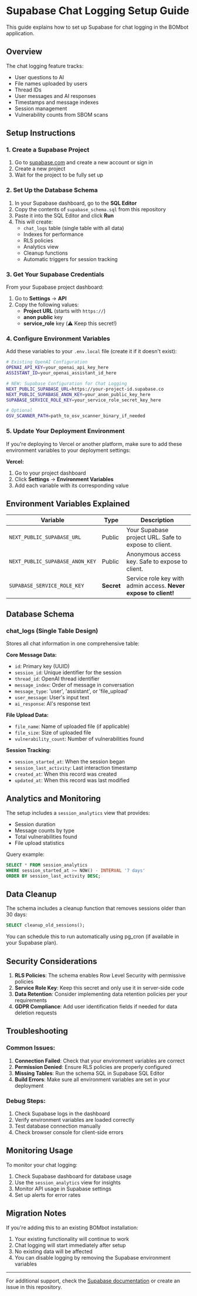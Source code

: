 # Supabase Chat Logging Setup Guide

This guide explains how to set up Supabase for chat logging in the BOMbot application.

## Overview

The chat logging feature tracks:
- User questions to AI
- File names uploaded by users
- Thread IDs
- User messages and AI responses
- Timestamps and message indexes
- Session management
- Vulnerability counts from SBOM scans

## Setup Instructions

### 1. Create a Supabase Project

1. Go to [supabase.com](https://supabase.com) and create a new account or sign in
2. Create a new project
3. Wait for the project to be fully set up

### 2. Set Up the Database Schema

1. In your Supabase dashboard, go to the **SQL Editor**
2. Copy the contents of `supabase_schema.sql` from this repository
3. Paste it into the SQL Editor and click **Run**
4. This will create:
   - `chat_logs` table (single table with all data)
   - Indexes for performance
   - RLS policies
   - Analytics view
   - Cleanup functions
   - Automatic triggers for session tracking

### 3. Get Your Supabase Credentials

From your Supabase project dashboard:

1. Go to **Settings** → **API**
2. Copy the following values:
   - **Project URL** (starts with `https://`)
   - **anon public** key
   - **service_role** key (⚠️ Keep this secret!)

### 4. Configure Environment Variables

Add these variables to your `.env.local` file (create it if it doesn't exist):

```bash
# Existing OpenAI Configuration
OPENAI_API_KEY=your_openai_api_key_here
ASSISTANT_ID=your_openai_assistant_id_here

# NEW: Supabase Configuration for Chat Logging
NEXT_PUBLIC_SUPABASE_URL=https://your-project-id.supabase.co
NEXT_PUBLIC_SUPABASE_ANON_KEY=your_anon_public_key_here
SUPABASE_SERVICE_ROLE_KEY=your_service_role_secret_key_here

# Optional
OSV_SCANNER_PATH=path_to_osv_scanner_binary_if_needed
```

### 5. Update Your Deployment Environment

If you're deploying to Vercel or another platform, make sure to add these environment variables to your deployment settings:

**Vercel:**
1. Go to your project dashboard
2. Click **Settings** → **Environment Variables**
3. Add each variable with its corresponding value

## Environment Variables Explained

| Variable | Type | Description |
|----------|------|-------------|
| `NEXT_PUBLIC_SUPABASE_URL` | Public | Your Supabase project URL. Safe to expose to client. |
| `NEXT_PUBLIC_SUPABASE_ANON_KEY` | Public | Anonymous access key. Safe to expose to client. |
| `SUPABASE_SERVICE_ROLE_KEY` | **Secret** | Service role key with admin access. **Never expose to client!** |

## Database Schema

### chat_logs (Single Table Design)
Stores all chat information in one comprehensive table:

**Core Message Data:**
- `id`: Primary key (UUID)
- `session_id`: Unique identifier for the session
- `thread_id`: OpenAI thread identifier
- `message_index`: Order of message in conversation
- `message_type`: 'user', 'assistant', or 'file_upload'
- `user_message`: User's input text
- `ai_response`: AI's response text

**File Upload Data:**
- `file_name`: Name of uploaded file (if applicable)
- `file_size`: Size of uploaded file
- `vulnerability_count`: Number of vulnerabilities found

**Session Tracking:**
- `session_started_at`: When the session began
- `session_last_activity`: Last interaction timestamp
- `created_at`: When this record was created
- `updated_at`: When this record was last modified

## Analytics and Monitoring

The setup includes a `session_analytics` view that provides:
- Session duration
- Message counts by type
- Total vulnerabilities found
- File upload statistics

Query example:
```sql
SELECT * FROM session_analytics 
WHERE session_started_at >= NOW() - INTERVAL '7 days'
ORDER BY session_last_activity DESC;
```

## Data Cleanup

The schema includes a cleanup function that removes sessions older than 30 days:

```sql
SELECT cleanup_old_sessions();
```

You can schedule this to run automatically using pg_cron (if available in your Supabase plan).

## Security Considerations

1. **RLS Policies**: The schema enables Row Level Security with permissive policies
2. **Service Role Key**: Keep this secret and only use it in server-side code
3. **Data Retention**: Consider implementing data retention policies per your requirements
4. **GDPR Compliance**: Add user identification fields if needed for data deletion requests

## Troubleshooting

### Common Issues:

1. **Connection Failed**: Check that your environment variables are correct
2. **Permission Denied**: Ensure RLS policies are properly configured
3. **Missing Tables**: Run the schema SQL in Supabase SQL Editor
4. **Build Errors**: Make sure all environment variables are set in your deployment

### Debug Steps:

1. Check Supabase logs in the dashboard
2. Verify environment variables are loaded correctly
3. Test database connection manually
4. Check browser console for client-side errors

## Monitoring Usage

To monitor your chat logging:

1. Check Supabase dashboard for database usage
2. Use the `session_analytics` view for insights
3. Monitor API usage in Supabase settings
4. Set up alerts for error rates

## Migration Notes

If you're adding this to an existing BOMbot installation:

1. Your existing functionality will continue to work
2. Chat logging will start immediately after setup
3. No existing data will be affected
4. You can disable logging by removing the Supabase environment variables

---

For additional support, check the [Supabase documentation](https://supabase.com/docs) or create an issue in this repository. 
